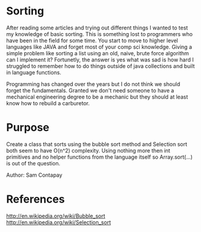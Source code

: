 Sorting
=======

After reading some articles and trying out different things I wanted to test my knowledge of basic sorting. This is
something lost to programmers who have been in the field for some time. You start to move to higher level languages like
JAVA and forget most of your comp sci knowledge. Giving a simple problem like sorting a list using an old, naive, brute
force algorithm can I implement it? Fortunetly, the answer is yes what was sad is how hard I struggled to remember
how to do things outside of java collections and built in language functions.

Programming has changed over the years but I do not think we should forget the fundamentals. Granted we don't need someone
to have a mechanical engineering degree to be a mechanic but they should at least know how to rebuild a carburetor.

Purpose
=======

Create a class that sorts using the bubble sort method and Selection sort both seem to have O(n^2) complexity. Using
nothing more then int primitives and no helper functions from the language itself so Array.sort(...) is out of the question.


Author: Sam Contapay


References
========

http://en.wikipedia.org/wiki/Bubble_sort
http://en.wikipedia.org/wiki/Selection_sort
